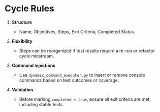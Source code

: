 # Cycle Rules

1. **Structure**
   - Name, Objectives, Steps, Exit Criteria, Completed Status.

2. **Flexibility**
   - Steps can be reorganized if test results require a re-run or refactor cycle midstream.

3. **Command Injections**
   - Use `dynamic_command_executor.py` to insert or remove console commands based on test outcomes or coverage.

4. **Validation**
   - Before marking `completed = true`, ensure all exit criteria are met, including stable tests.
